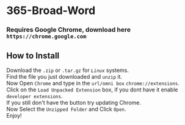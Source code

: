 # 365-Broad-Word
### Requires Google Chrome, download here ```https://chrome.google.com```

## How to Install
Download the ```.zip``` or ```.tar.gz``` for *```Linux```* systems.<br />
Find the file you just downloaded and ```unzip``` it.<br />
Now Open ```Chrome``` and type in the ```url/omni box``` ```chrome://extensions```.<br />
Click on the ```Load Unpacked Extension``` box, if you dont have it enable ```developer extensions```.<br />
If you still don't have the button try updating Chrome.<br />
Now Select the ```Unzipped Folder``` and Click ```Open```.<br />
Enjoy!
